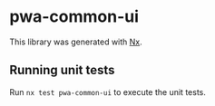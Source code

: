 # pwa-common-ui

This library was generated with [Nx](https://nx.dev).

## Running unit tests

Run `nx test pwa-common-ui` to execute the unit tests.
